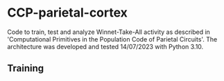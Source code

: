# CCP-parietal-cortex
Code to train, test and analyze Winnet-Take-All activity as described in 'Computational Primitives in the Population Code of Parietal Circuits'.
The architecture was developed and tested 14/07/2023 with Python 3.10.
## Training
